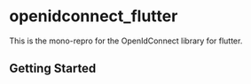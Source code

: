 # openidconnect_flutter

This is the mono-repro for the OpenIdConnect library for flutter.

## Getting Started
